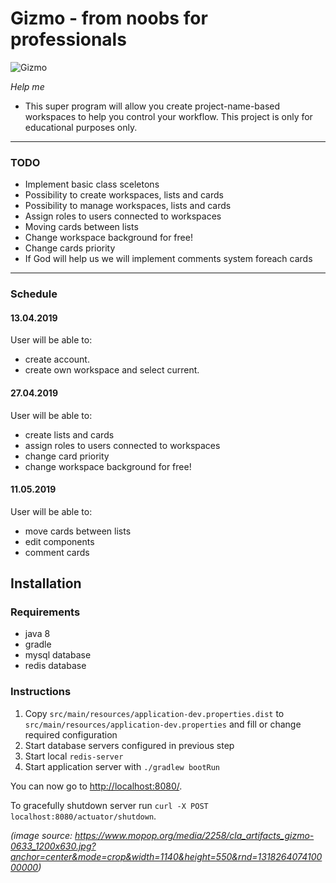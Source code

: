 # Gizmo - from noobs for professionals


![Gizmo](https://www.mopop.org/media/2258/cla_artifacts_gizmo-0633_1200x630.jpg?anchor=center&mode=crop&width=1140&height=550&rnd=131826407410000000)

*Help me*

* This super program will allow you create project-name-based workspaces to help you control your workflow. This project is only for educational purposes only.

<hr>

### TODO
* Implement basic class sceletons
* Possibility to create workspaces, lists and cards
* Possibility to manage workspaces, lists and cards
* Assign roles to users connected to workspaces
* Moving cards between lists
* Change workspace background for free!
* Change cards priority
* If God will help us we will implement comments system foreach cards
<hr>

### Schedule
#### 13.04.2019
User will be able to:
* create account.
* create own workspace and select current.
#### 27.04.2019
User will be able to:
* create lists and cards
* assign roles to users connected to workspaces
* change card priority
* change workspace background for free!
#### 11.05.2019
User will be able to:
* move cards between lists
* edit components
* comment cards

## Installation

### Requirements
- java 8
- gradle
- mysql database
- redis database

### Instructions
1. Copy `src/main/resources/application-dev.properties.dist` to `src/main/resources/application-dev.properties` and fill or change required configuration
1. Start database servers configured in previous step
1. Start local `redis-server`
1. Start application server with `./gradlew bootRun` 

You can now go to [http://localhost:8080/](http://localhost:8080/). 

To gracefully shutdown server run `curl -X POST localhost:8080/actuator/shutdown`.  


*(image source: https://www.mopop.org/media/2258/cla_artifacts_gizmo-0633_1200x630.jpg?anchor=center&mode=crop&width=1140&height=550&rnd=131826407410000000)*
